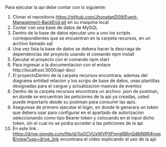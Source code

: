 Para ejecutar la api debe contar con lo siguiente:

1. Clonar el repositorio https://github.com/JhonatanD09/Event-Management-BackEnd.git en su maquina local
2. Contar con una base de datos de MySQL
3. Dentro de la base de datos ejecutar uno a uno los scripts correspondientes que se encuentran en la carpeta recursos, en un archivo llamado sql
4. Una vez lista la base de datos se debera hacer la descraga de dependencias del proyecto usando el comando npm install
5. Ejecutar el proyecto con el comando npm start
6. Para ingresar a la documentacion con el enlace http://localhost:3000/api-doc/
7. El proyectoDentro de la carpeta recursos encontrara, ademas del diagrama entidad relacion y los scrips de base de datos, unas plantillas designadas para el cargue y actualizacion masivas de eventos
8. Dentro de la carpeta recursos encontrara un archivo .json de postman, en donde se encuentran las peticiones de la api ya creadas, usted puede importarlo desde su postman para consumir las apis.
9. Asegurese de primero ejecutar el login, en donde le generara un token que debera usar para configurar en el apartado de autorizacion seleccionando como tipo Bearer token y colocando en el input dicho token, sin el cual no se podra acceder a las peticiones de la api
10. En este link : https://drive.google.com/file/d/1ioGCVUxWVPXFnng6BhrQd8iN8R4jyxeB/view?usp=drive_link encontrara el video explicando el uso de la api
